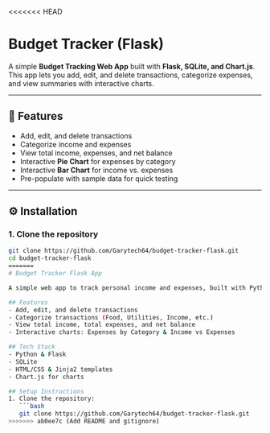 <<<<<<< HEAD
# Budget Tracker (Flask)

A simple **Budget Tracking Web App** built with **Flask, SQLite, and Chart.js**.  
This app lets you add, edit, and delete transactions, categorize expenses, and view summaries with interactive charts.

---

## 📌 Features
- Add, edit, and delete transactions  
- Categorize income and expenses  
- View total income, expenses, and net balance  
- Interactive **Pie Chart** for expenses by category  
- Interactive **Bar Chart** for income vs. expenses  
- Pre-populate with sample data for quick testing  

---

## ⚙️ Installation

### 1. Clone the repository
```bash
git clone https://github.com/Garytech64/budget-tracker-flask.git
cd budget-tracker-flask
=======
# Budget Tracker Flask App

A simple web app to track personal income and expenses, built with Python, Flask, and SQLite.

## Features
- Add, edit, and delete transactions
- Categorize transactions (Food, Utilities, Income, etc.)
- View total income, total expenses, and net balance
- Interactive charts: Expenses by Category & Income vs Expenses

## Tech Stack
- Python & Flask
- SQLite
- HTML/CSS & Jinja2 templates
- Chart.js for charts

## Setup Instructions
1. Clone the repository:
   ```bash
   git clone https://github.com/Garytech64/budget-tracker-flask.git
>>>>>>> ab0ee7c (Add README and gitignore)
